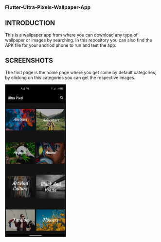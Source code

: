 ### Flutter-Ultra-Pixels-Wallpaper-App

## INTRODUCTION

This is a wallpaper app from where you can download any type of wallpaper or images by searching. In this repository you can also find the APK file for your andriod phone to run and test the app.

## SCREENSHOTS

The first page is the home page where you get some by default categories, by clicking on this categories you can get the respective images.

<img src="ultra_pixels/images/home.png" width = 200 height = 500>
